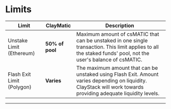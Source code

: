 # Limits

| Limit                      | ClayMatic       | Description                                                                                                                                                      |
| -------------------------- | --------------- | ---------------------------------------------------------------------------------------------------------------------------------------------------------------- |
| Unstake Limit (Ethereum)   | **50% of pool** | Maximum amount of csMATIC that can be unstaked in one single transaction. This limit applies to all the staked funds' pool, not the user's balance of csMATIC.   |
| Flash Exit Limit (Polygon) | **Varies**      | The maximum amount that can be unstaked using Flash Exit. Amount varies depending on liquidity. ClayStack will work towards providing adequate liquidity levels. |

***
